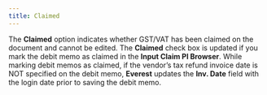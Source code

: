```yaml
---
title: Claimed
---
```



The **Claimed** option indicates  whether GST/VAT has been claimed on the document and cannot be edited.  The **Claimed** check box is updated  if you mark the debit memo as claimed in the **Input 
 Claim PI Browser**. While marking debit memos as claimed, if the  vendor’s tax refund invoice date is NOT specified on the debit memo, **Everest** updates the **Inv. 
 Date** field with the login date prior to saving the debit memo.
